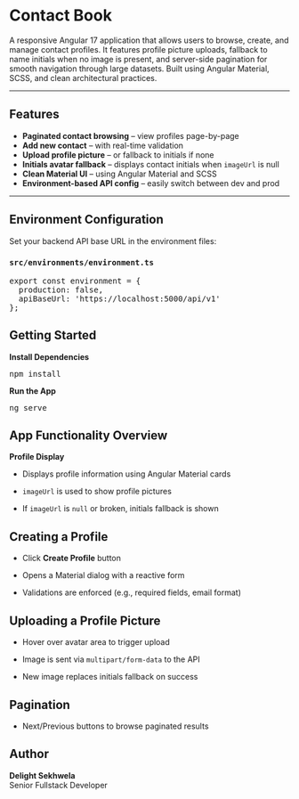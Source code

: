# Contact Book

A responsive Angular 17 application that allows users to browse, create, and manage contact profiles. It features profile picture uploads, fallback to name initials when no image is present, and server-side pagination for smooth navigation through large datasets. Built using Angular Material, SCSS, and clean architectural practices.

---

## Features

- **Paginated contact browsing** – view profiles page-by-page 
- **Add new contact** – with real-time validation
- **Upload profile picture** – or fallback to initials if none
- **Initials avatar fallback** – displays contact initials when `imageUrl` is null
- **Clean Material UI** – using Angular Material and SCSS
- **Environment-based API config** – easily switch between dev and prod

---
##  Environment Configuration

Set your backend API base URL in the environment files:

### `src/environments/environment.ts`


<pre>
export const environment = {
  production: false,
  apiBaseUrl: 'https://localhost:5000/api/v1'
};</pre>


## Getting Started

**Install Dependencies**
<pre>npm install</pre>

**Run the App**
<pre>ng serve</pre>

## App Functionality Overview
**Profile Display**
- Displays profile information using Angular Material cards

- `imageUrl` is used to show profile pictures

- If `imageUrl` is `null` or broken, initials fallback is shown

## Creating a Profile
- Click **Create Profile** button

- Opens a Material dialog with a reactive form

- Validations are enforced (e.g., required fields, email format)

## Uploading a Profile Picture
- Hover over avatar area to trigger upload

- Image is sent via `multipart/form-data` to the API

- New image replaces initials fallback on success

## Pagination
- Next/Previous buttons to browse paginated results

## Author
**Delight Sekhwela**<br>
Senior Fullstack Developer

